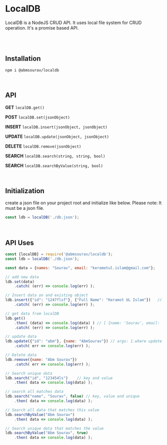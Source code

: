 # LocalDB
LocalDB is a NodeJS CRUD API. 
It uses local file system for CRUD operation. It's a promise based API.

<br>
<br>

## Installation
`npm i @abmsourav/localdb`

<br>

## API

**GET** `localDB.get()`

**POST** `localDB.set(jsonObject)`

**INSERT** `localDB.insert(jsonObject, jsonObject)`

**UPDATE** `localDB.update(jsonObject, jsonObject)`

**DELETE** `localDB.remove(jsonObject)`

**SEARCH** `localDB.search(string, string, bool)`

**SEARCH** `localDB.searchByValue(string, bool)`

<br>

## Initialization
create a json file on your project root and initialize like below.
Please note: It must be a json file.
```js
const ldb = localDB('./db.json');
```

<br>

## API Uses
```js
const {localDB} = require('@abmsourav/localdb');
const ldb = localDB('./db.json');

const data = {names: "Sourav", email: "keramotul.islam@gmail.com"};

// add new data
ldb.set(data)
	.catch( (err) => console.log(err) );

// Insert data on and existing object
ldb.insert({"id": "1247flsf"}, {"Full Name": "Keramot UL Islam"})	// 1. find the object, 2. add property and value
	.catch( (err) => console.log(err) );

// get data from localDB
ldb.get()
	.then( (data) => console.log(data) ) // [ {name: 'Sourav', email: 'keramotul.islam@gmail.com'} ]
	.catch( (err) => console.log(err) );

// update data
ldb.update({"id": "abm"}, {name: "AbmSourav"}) // args: 1.where update'll made, 2.new data
	.catch( err => console.log(err) );

// Delete data
ldb.remove({name: "Abm Sourav"})
	.catch( err => console.log(err) );

// Search unique data
ldb.search("id", "123454ls")	// key and value
	.then( data => console.log(data) );

// search all matches data
ldb.search("name", "Sourav", false)	// key, value and unique
	.then( data => console.log(data) );

// Search all data that matches this value 
ldb.searchByValue("Abm Sourav")
	.then( data => console.log(data) );

// Search unique data that matches the value
ldb.searchByValue("Abm Sourav", true)
	.then( data => console.log(data) );

```
